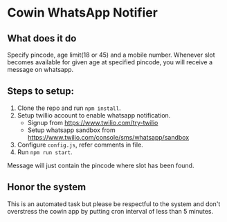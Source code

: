 # Cowin WhatsApp Notifier

## What does it do
Specify pincode, age limit(18 or 45) and a mobile number. Whenever slot becomes available for given age at specified pincode, you will receive a message on whatsapp.

## Steps to setup:

1. Clone the repo and run `npm install`.
2. Setup twillio account to enable whatsapp notification. 
    - Signup from https://www.twilio.com/try-twilio
    - Setup whatsapp sandbox from https://www.twilio.com/console/sms/whatsapp/sandbox 
3. Configure `config.js`, refer comments in file.
4. Run `npm run start`.

Message will just contain the pincode where slot has been found. 

## Honor the system
This is an automated task but please be respectful to the system and don't overstress the cowin app by putting cron interval of less than 5 minutes. 
